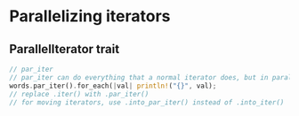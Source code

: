 # Parallelizing iterators
## ParallelIterator trait
```rust
// par_iter
// par_iter can do everything that a normal iterator does, but in parallel
words.par_iter().for_each(|val| println!("{}", val);
// replace .iter() with .par_iter()
// for moving iterators, use .into_par_iter() instead of .into_iter()
```

